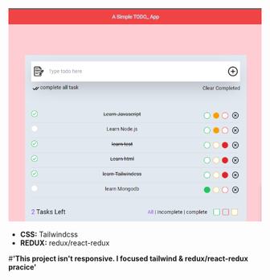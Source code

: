 
<img src="./Screenshot_3.png" alt="">

<ul>
        <li><b>CSS:</b> Tailwindcss</li>
        <li><b>REDUX:</b> redux/react-redux</li>
</ul>




#<b>'This project isn't responsive. I focused tailwind & redux/react-redux pracice' </b>




        
        







